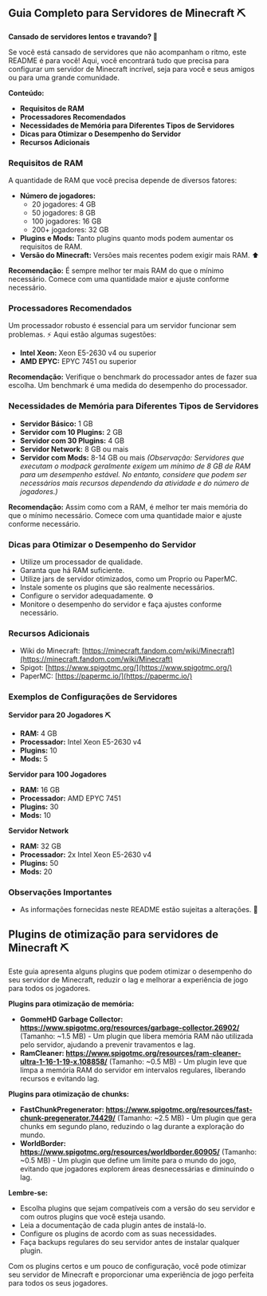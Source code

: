 ## Guia Completo para Servidores de Minecraft ⛏️

**Cansado de servidores lentos e travando? 🐢**

Se você está cansado de servidores que não acompanham o ritmo, este README é para você! Aqui, você encontrará tudo que precisa para configurar um servidor de Minecraft incrível, seja para você e seus amigos ou para uma grande comunidade.

**Conteúdo:**

- **Requisitos de RAM**
- **Processadores Recomendados**
- **Necessidades de Memória para Diferentes Tipos de Servidores**
- **Dicas para Otimizar o Desempenho do Servidor**
- **Recursos Adicionais**

### Requisitos de RAM

A quantidade de RAM que você precisa depende de diversos fatores:

- **Número de jogadores:**
    - 20 jogadores: 4 GB
    - 50 jogadores: 8 GB
    - 100 jogadores: 16 GB
    - 200+ jogadores: 32 GB
- **Plugins e Mods:** Tanto plugins quanto mods podem aumentar os requisitos de RAM.
- **Versão do Minecraft:** Versões mais recentes podem exigir mais RAM. ⬆️

**Recomendação:** É sempre melhor ter mais RAM do que o mínimo necessário. Comece com uma quantidade maior e ajuste conforme necessário.

### Processadores Recomendados

Um processador robusto é essencial para um servidor funcionar sem problemas. ⚡ Aqui estão algumas sugestões:

- **Intel Xeon:** Xeon E5-2630 v4 ou superior
- **AMD EPYC:** EPYC 7451 ou superior

**Recomendação:** Verifique o benchmark do processador antes de fazer sua escolha. Um benchmark é uma medida do desempenho do processador.

### Necessidades de Memória para Diferentes Tipos de Servidores

- **Servidor Básico:** 1 GB
- **Servidor com 10 Plugins:** 2 GB
- **Servidor com 30 Plugins:** 4 GB
- **Servidor Network:** 8 GB ou mais
- **Servidor com Mods:** 8-14 GB ou mais *(Observação: Servidores que executam o modpack geralmente exigem um mínimo de 8 GB de RAM para um desempenho estável. No entanto, considere que podem ser necessários mais recursos dependendo da atividade e do número de jogadores.)*

**Recomendação:** Assim como com a RAM, é melhor ter mais memória do que o mínimo necessário. Comece com uma quantidade maior e ajuste conforme necessário.

### Dicas para Otimizar o Desempenho do Servidor

- Utilize um processador de qualidade.
- Garanta que há RAM suficiente.
- Utilize jars de servidor otimizados, como um Proprio ou PaperMC.
- Instale somente os plugins que são realmente necessários.
- Configure o servidor adequadamente. ⚙️
- Monitore o desempenho do servidor e faça ajustes conforme necessário.

### Recursos Adicionais

- Wiki do Minecraft: [https://minecraft.fandom.com/wiki/Minecraft](https://minecraft.fandom.com/wiki/Minecraft)
- Spigot: [https://www.spigotmc.org/](https://www.spigotmc.org/)
- PaperMC: [https://papermc.io/](https://papermc.io/)

### Exemplos de Configurações de Servidores

**Servidor para 20 Jogadores ⛏️**

- **RAM:** 4 GB
- **Processador:** Intel Xeon E5-2630 v4
- **Plugins:** 10
- **Mods:** 5

**Servidor para 100 Jogadores**

- **RAM:** 16 GB
- **Processador:** AMD EPYC 7451
- **Plugins:** 30
- **Mods:** 10

**Servidor Network**

- **RAM:** 32 GB
- **Processador:** 2x Intel Xeon E5-2630 v4
- **Plugins:** 50
- **Mods:** 20

### Observações Importantes

- As informações fornecidas neste README estão sujeitas a alterações. 🚧

## Plugins de otimização para servidores de Minecraft ⛏️

Este guia apresenta alguns plugins que podem otimizar o desempenho do seu servidor de Minecraft, reduzir o lag e melhorar a experiência de jogo para todos os jogadores. 

**Plugins para otimização de memória:**

* **GommeHD Garbage Collector: <https://www.spigotmc.org/resources/garbage-collector.26902/>** (Tamanho: ~1.5 MB) - Um plugin que libera memória RAM não utilizada pelo servidor, ajudando a prevenir travamentos e lag.
* **RamCleaner: <https://www.spigotmc.org/resources/ram-cleaner-ultra-1-16-1-19-x.108858/>** (Tamanho: ~0.5 MB) - Um plugin leve que limpa a memória RAM do servidor em intervalos regulares, liberando recursos e evitando lag.

**Plugins para otimização de chunks:**

* **FastChunkPregenerator: <https://www.spigotmc.org/resources/fast-chunk-pregenerator.74429/>** (Tamanho: ~2.5 MB) - Um plugin que gera chunks em segundo plano, reduzindo o lag durante a exploração do mundo.
* **WorldBorder: <https://www.spigotmc.org/resources/worldborder.60905/>** (Tamanho: ~0.5 MB) - Um plugin que define um limite para o mundo do jogo, evitando que jogadores explorem áreas desnecessárias e diminuindo o lag.

**Lembre-se:**

* Escolha plugins que sejam compatíveis com a versão do seu servidor e com outros plugins que você esteja usando.
* Leia a documentação de cada plugin antes de instalá-lo.
* Configure os plugins de acordo com as suas necessidades.
* Faça backups regulares do seu servidor antes de instalar qualquer plugin.

Com os plugins certos e um pouco de configuração, você pode otimizar seu servidor de Minecraft e proporcionar uma experiência de jogo perfeita para todos os seus jogadores. 
